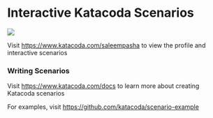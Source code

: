 # Interactive Katacoda Scenarios

[![](http://shields.katacoda.com/katacoda/saleempasha/count.svg)](https://www.katacoda.com/saleempasha "Get your profile on Katacoda.com")

Visit https://www.katacoda.com/saleempasha to view the profile and interactive scenarios

### Writing Scenarios
Visit https://www.katacoda.com/docs to learn more about creating Katacoda scenarios

For examples, visit https://github.com/katacoda/scenario-example
